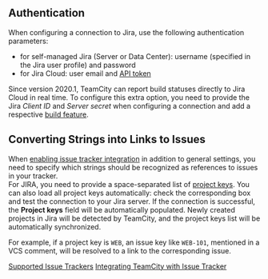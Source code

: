[//]: # (title: JIRA)
[//]: # (auxiliary-id: JIRA)

## Authentication

When configuring a connection to Jira, use the following authentication parameters:
* for self-managed Jira (Server or Data Center): username (specified in the Jira user profile) and password
* for Jira Cloud: user email and [API token](https://developer.atlassian.com/cloud/jira/platform/jira-rest-api-basic-authentication/)

Since version 2020.1, TeamCity can report build statuses directly to Jira Cloud in real time. To configure this extra option, you need to provide the Jira _Client ID_ and _Server secret_ when configuring a connection and add a respective [build feature](jira-cloud-integration.md).

## Converting Strings into Links to Issues

When [enabling issue tracker integration](integrating-teamcity-with-issue-tracker.md#Enabling+Issue+Tracker+Integration) in addition to general settings, you need to specify which strings should be recognized as references to issues in your tracker.   
For JIRA, you need to provide a space-separated list of [project keys](http://confluence.atlassian.com/display/JIRA044/What+is+a+Project). You can also load all project keys automatically: check the corresponding box and test the connection to your Jira server. If the connection is successful, the __Project keys__ field will be automatically populated. Newly created projects in Jira will be detected by TeamCity, and the project keys list will be automatically synchronized.

For example, if a project key is `WEB`, an issue key like `WEB-101`, mentioned in a VCS comment, will be resolved to a link to the corresponding issue.



 <seealso>
        <category ref="get_started">
            <a href="supported-platforms-and-environments.md#Issue+Tracker+Integration">Supported Issue Trackers</a>
        </category>
        <category ref="admin-guide">
            <a href="integrating-teamcity-with-issue-tracker.md">Integrating TeamCity with Issue Tracker</a>
        </category>
</seealso>